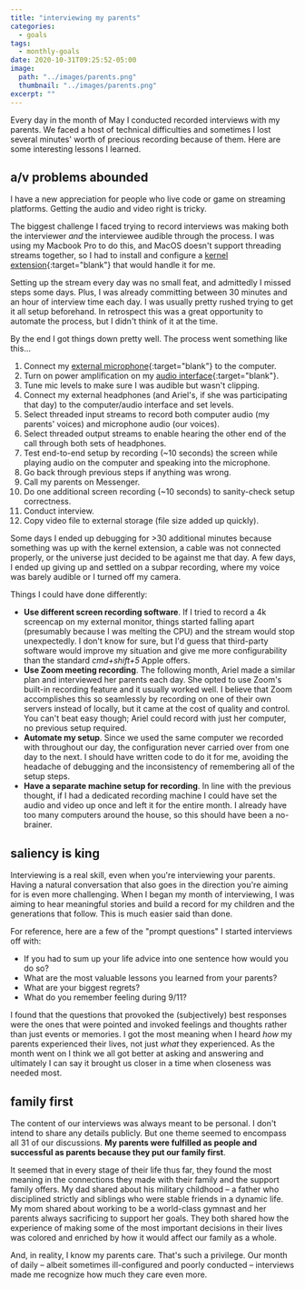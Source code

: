 ```yaml
---
title: "interviewing my parents"
categories:
  - goals
tags:
  - monthly-goals
date: 2020-10-31T09:25:52-05:00
image: 
  path: "../images/parents.png"
  thumbnail: "../images/parents.png"
excerpt: ""
---
```



Every day in the month of May I conducted recorded interviews with my parents. We faced a host of technical difficulties and sometimes I lost several minutes' worth of precious recording because of them. Here are some interesting lessons I learned.

## a/v problems abounded
I have a new appreciation for people who live code or game on streaming platforms. Getting the audio and video right is tricky. 

The biggest challenge I faced trying to record interviews was making both the interviewer *and* the interviewee audible through the process. I was using my Macbook Pro to do this, and MacOS doesn't support threading streams together, so I had to install and configure a [kernel extension](https://rogueamoeba.com/freebies/soundflower/){:target="blank"} that would handle it for me. 

Setting up the stream every day was no small feat, and admittedly I missed steps some days. Plus, I was already committing between 30 minutes and an hour of interview time each day. I was usually pretty rushed trying to get it all setup beforehand. In retrospect this was a great opportunity to automate the process, but I didn't think of it at the time.

By the end I got things down pretty well. The process went something like this...
1. Connect my [external microphone](https://www.bluemic.com/en-us/products/spark-sl/){:target="blank"} to the computer.
2. Turn on power amplification on my [audio interface](https://focusrite.com/en/usb-audio-interface/scarlett/scarlett-2i2){:target="blank"}.
3. Tune mic levels to make sure I was audible but wasn't clipping.
4. Connect my external headphones (and Ariel's, if she was participating that day) to the computer/audio interface and set levels.
5. Select threaded input streams to record both computer audio (my parents' voices) and microphone audio (our voices).
6. Select threaded output streams to enable hearing the other end of the call through both sets of headphones.
7. Test end-to-end setup by recording (~10 seconds) the screen while playing audio on the computer and speaking into the microphone.
8. Go back through previous steps if anything was wrong.
9. Call my parents on Messenger.
10. Do one additional screen recording (~10 seconds) to sanity-check setup correctness.
11. Conduct interview.
12. Copy video file to external storage (file size added up quickly).

Some days I ended up debugging for >30 additional minutes because something was up with the kernel extension, a cable was not connected properly, or the universe just decided to be against me that day. A few days, I ended up giving up and settled on a subpar recording, where my voice was barely audible or I turned off my camera.

Things I could have done differently:
- **Use different screen recording software**. If I tried to record a 4k screencap on my external monitor, things started falling apart (presumably because I was melting the CPU) and the stream would stop unexpectedly. I don't know for sure, but I'd guess that third-party software would improve my situation and give me more configurability than the standard *cmd+shift+5* Apple offers.
- **Use Zoom meeting recording**. The following month, Ariel made a similar plan and interviewed her parents each day. She opted to use Zoom's built-in recording feature and it usually worked well. I believe that Zoom accomplishes this so seamlessly by recording on one of their own servers instead of locally, but it came at the cost of quality and control. You can't beat easy though; Ariel could record with just her computer, no previous setup required.
- **Automate my setup**. Since we used the same computer we recorded with throughout our day, the configuration never carried over from one day to the next. I should have written code to do it for me, avoiding the headache of debugging and the inconsistency of remembering all of the setup steps.
- **Have a separate machine setup for recording**. In line with the previous thought, if I had a dedicated recording machine I could have set the audio and video up once and left it for the entire month. I already have too many computers around the house, so this should have been a no-brainer.

## saliency is king

Interviewing is a real skill, even when you're interviewing your parents. Having a natural conversation that also goes in the direction you're aiming for is even more challenging. When I began my month of interviewing, I was aiming to hear meaningful stories and build a record for my children and the generations that follow. This is much easier said than done.

For reference, here are a few of the "prompt questions" I started interviews off with:
- If you had to sum up your life advice into one sentence how would you do so? 
- What are the most valuable lessons you learned from your parents?
- What are your biggest regrets?
- What do you remember feeling during 9/11?

I found that the questions that provoked the (subjectively) best responses were the ones that were pointed and invoked feelings and thoughts rather than just events or memories. I got the most meaning when I heard *how* my parents experienced their lives, not just *what* they experienced. As the month went on I think we all got better at asking and answering and ultimately I can say it brought us closer in a time when closeness was needed most.

## family first

The content of our interviews was always meant to be personal. I don't intend to share any details publicly. But one theme seemed to encompass all 31 of our discussions. **My parents were fulfilled as people and successful as parents because they put our family first**. 

It seemed that in every stage of their life thus far, they found the most meaning in the connections they made with their family and the support family offers. My dad shared about his military childhood – a father who disciplined strictly and siblings who were stable friends in a dynamic life. My mom shared about working to be a world-class gymnast and her parents always sacrificing to support her goals. They both shared how the experience of making some of the most important decisions in their lives was colored and enriched by how it would affect our family as a whole. 

And, in reality, I know my parents care. That's such a privilege. Our month of daily – albeit sometimes ill-configured and poorly conducted – interviews made me recognize how much they care even more. 



